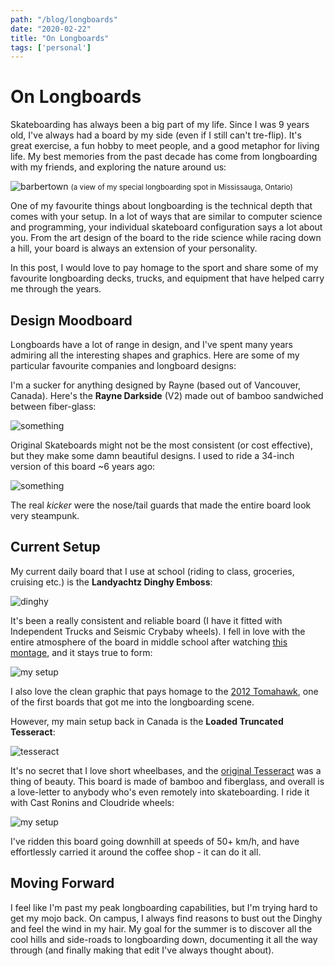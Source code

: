 ```yaml
---
path: "/blog/longboards"
date: "2020-02-22"
title: "On Longboards"
tags: ['personal']
---
```


# On Longboards
Skateboarding has always been a big part of my life. Since I was 9 years old, I've always had a board by my side (even if I still can't tre-flip). It's great exercise, a fun hobby to meet people, and a good metaphor for living life. My best memories from the past decade has come from longboarding with my friends, and exploring the nature around us:

![barbertown](https://i.imgur.com/TXeDhT4.jpg)
<small>(a view of my special longboarding spot in Mississauga, Ontario)</small>

One of my favourite things about longboarding is the technical depth that comes with your setup. In a lot of ways that are similar to computer science and programming, your individual skateboard configuration says a lot about you. From the art design of the board to the ride science while racing down a hill, your board is always an extension of your personality.

In this post, I would love to pay homage to the sport and share some of my favourite longboarding decks, trucks, and equipment that have helped carry me through the years.

## Design Moodboard
Longboards have a lot of range in design, and I've spent many years admiring all the interesting shapes and graphics. Here are some of my particular favourite companies and longboard designs:

I'm a sucker for anything designed by Rayne (based out of Vancouver, Canada). Here's the **Rayne Darkside** (V2) made out of bamboo sandwiched between fiber-glass:

![something](https://d3ol6qpodzlgj8.cloudfront.net/cdn/farfuture/urIXGF75Zuz732FXMZHsZVZD3Iqn5fhQO7GAReYntjc/mtime:1497632620/sites/default/files/styles/preview_jpg/public/product-images/Darkside%20V2_0.jpg?itok=TRO1YcIM)

Original Skateboards might not be the most consistent (or cost effective), but they make some damn beautiful designs. I used to ride a 34-inch version of this board ~6 years ago:

![something](https://www.pioneersboardshop.com/wp-content/uploads/Screen-shot-2012-06-25-at-4.46.29-PM.png)

The real *kicker* were the nose/tail guards that made the entire board look very steampunk.

## Current Setup
My current daily board that I use at school (riding to class, groceries, cruising etc.) is the **Landyachtz Dinghy Emboss**:

![dinghy](https://i5.walmartimages.com/asr/14ce04ee-0756-4002-bace-e3dd58eb9e47_1.07d76af3480f7ce64be1de20cd4ad7ea.jpeg)

It's been a really consistent and reliable board (I have it fitted with Independent Trucks and Seismic Crybaby wheels). I fell in love with the entire atmosphere of the board in middle school after watching [this montage](https://www.youtube.com/watch?v=kwaACZkB414), and it stays true to form:

![my setup](https://i.imgur.com/OYrXxPk.jpg)


I also love the clean graphic that pays homage to the [2012 Tomahawk](https://www.google.com/search?q=landyachtz+tomahawk&client=firefox-b-d&source=lnms&tbm=isch&sa=X&ved=2ahUKEwju_8WBx-XnAhXymOAKHfnkD_4Q_AUoAnoECAwQBA&biw=1792&bih=1058#imgrc=TnbkLUL10II5LM), one of the first boards that got me into the longboarding scene.

However, my main setup back in Canada is the **Loaded Truncated Tesseract**:

![tesseract](https://www.muirskate.com/photos/products/8444/hd_product_Loaded-Truncated-2019--Lognboard-%28Set-HD%29.png)

It's no secret that I love short wheelbases, and the [original Tesseract](https://www.youtube.com/watch?v=ZI6lcXKVT3U) was a thing of beauty. This board is made of bamboo and fiberglass, and overall is a love-letter to anybody who's even remotely into skateboarding. I ride it with Cast Ronins and Cloudride wheels:

![my setup](https://i.imgur.com/Ui7BKqp.jpg)

I've ridden this board going downhill at speeds of 50+ km/h, and have effortlessly carried it around the coffee shop - it can do it all.

## Moving Forward
I feel like I'm past my peak longboarding capabilities, but I'm trying hard to get my mojo back. On campus, I always find reasons to bust out the Dinghy and feel the wind in my hair. My goal for the summer is to discover all the cool hills and side-roads to longboarding down, documenting it all the way through (and finally making that edit I've always thought about). 